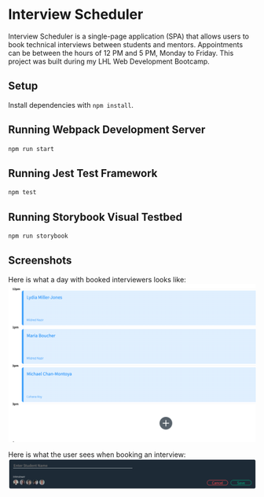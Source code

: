 # Interview Scheduler
Interview Scheduler is a single-page application (SPA) that allows users to book technical interviews between students and mentors. Appointments can be between the hours of 12 PM and 5 PM, Monday to Friday.
This project was built during my LHL Web Development Bootcamp. 
## Setup

Install dependencies with `npm install`.

## Running Webpack Development Server

```sh
npm run start
```

## Running Jest Test Framework

```sh
npm test
```

## Running Storybook Visual Testbed

```sh
npm run storybook
```

## Screenshots
Here is what a day with booked interviewers looks like:
!["Here is what a day with booked interviewers looks like:"](https://github.com/BreakfastAtKyrils/scheduler/blob/master/docs/view%20appointments.png?raw=true)

Here is what the user sees when booking an interview:
!["Here is what the user sees when booking an interview:"](https://github.com/BreakfastAtKyrils/scheduler/blob/master/docs/book%20Appointment.png?raw=true)
